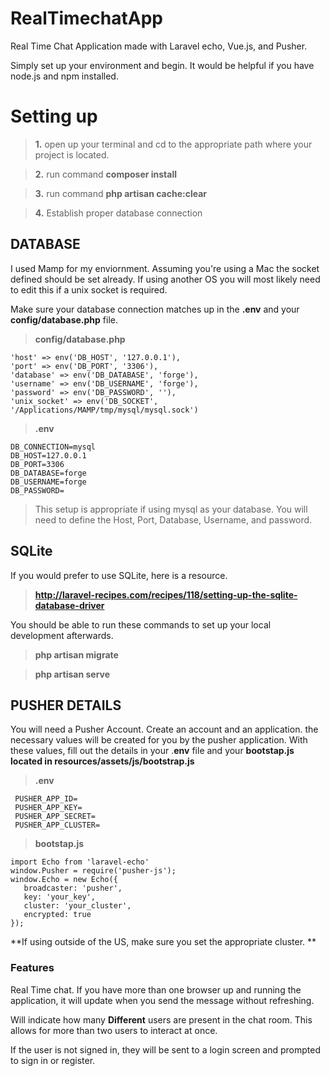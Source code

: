 # RealTimechatApp

Real Time Chat Application made with Laravel echo, Vue.js, and Pusher.

Simply set up your environment and begin. It would be helpful if you have node.js and npm installed.

# Setting up

> **1.** open up your terminal and cd to the appropriate path where your project is located.

> **2.** run command **composer install**

> **3.** run command **php artisan cache:clear**

> **4.** Establish proper database connection

## DATABASE
I used Mamp for my enviornment. Assuming you're using a Mac the socket defined should be set already. If using another OS you will most likely need to edit this if a unix socket is required.

 Make sure your database connection matches up in the **.env** and your **config/database.php** file.

> **config/database.php**
```
'host' => env('DB_HOST', '127.0.0.1'),
'port' => env('DB_PORT', '3306'),
'database' => env('DB_DATABASE', 'forge'),
'username' => env('DB_USERNAME', 'forge'),
'password' => env('DB_PASSWORD', ''),
'unix_socket' => env('DB_SOCKET', '/Applications/MAMP/tmp/mysql/mysql.sock')
```
> **.env**
```
DB_CONNECTION=mysql
DB_HOST=127.0.0.1
DB_PORT=3306
DB_DATABASE=forge
DB_USERNAME=forge
DB_PASSWORD=
```
> This setup is appropriate if using mysql as your database. You will need to define the Host, Port, Database, Username, and password.


## SQLite

  If you would prefer to use SQLite, here is a resource. 
  > **http://laravel-recipes.com/recipes/118/setting-up-the-sqlite-database-driver**
  
  You should be able to run these commands to set up your local development afterwards.
  
  > **php artisan migrate**
  
  > **php artisan serve**

## PUSHER DETAILS
You will need a Pusher Account. Create an account and an application. the necessary values will be created for you by the pusher application. With these values, fill out the details in your .**env** file and your **bootstap.js located in resources/assets/js/bootstrap.js** 

> **.env**
```
 PUSHER_APP_ID=
 PUSHER_APP_KEY=
 PUSHER_APP_SECRET=
 PUSHER_APP_CLUSTER=
```


> **bootstap.js**
```
import Echo from 'laravel-echo'
window.Pusher = require('pusher-js');
window.Echo = new Echo({
   broadcaster: 'pusher', 
   key: 'your_key', 
   cluster: 'your_cluster', 
   encrypted: true
});
```

**If using outside of the US, make sure you set the appropriate cluster. **

### Features

Real Time chat. If you have more than one browser up and running the application, it will update when you send the message without refreshing.

Will indicate how many **Different** users are present in the chat room. This allows for more than two users to interact at once.

If the user is not signed in, they will be sent to a login screen and prompted to sign in or register.
